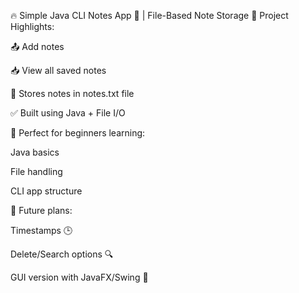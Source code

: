 🔥 Simple Java CLI Notes App 📒 | File-Based Note Storage
📌 Project Highlights:

📤 Add notes

📥 View all saved notes

💾 Stores notes in notes.txt file

✅ Built using Java + File I/O

🚀 Perfect for beginners learning:

Java basics

File handling

CLI app structure

🔧 Future plans:

Timestamps 🕒

Delete/Search options 🔍

GUI version with JavaFX/Swing 🎨
